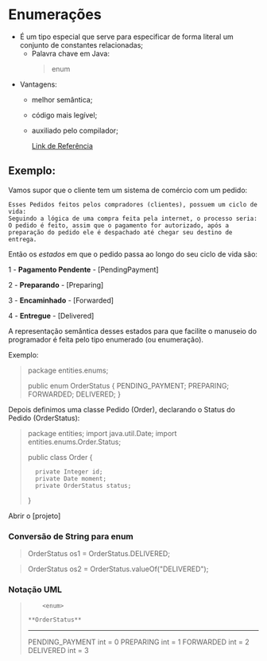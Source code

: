 # Enumerações

- É um tipo especial que serve para especificar de forma literal um conjunto de constantes relacionadas;
  - Palavra chave em Java: 
    > enum
- Vantagens: 
  - melhor semântica; 
  - código mais legível;
  - auxiliado pelo compilador;

      [Link de Referência](https://docs.oracle.com/javase/tutorial/java/javaOO/enum.html)

## Exemplo:

Vamos supor que o cliente tem um sistema de comércio com um pedido:

    Esses Pedidos feitos pelos compradores (clientes), possuem um ciclo de vida:
    Seguindo a lógica de uma compra feita pela internet, o processo seria:
    O pedido é feito, assim que o pagamento for autorizado, após a preparação do pedido ele é despachado até chegar seu destino de entrega.

Então os _estados_ em que o pedido passa ao longo do seu ciclo de vida são:

1 - **Pagamento Pendente** - [PendingPayment]

2 - **Preparando** - [Preparing]

3 - **Encaminhado** - [Forwarded]

4 - **Entregue** - [Delivered]

A representação semântica desses estados para que facilite o manuseio do programador é feita pelo tipo enumerado (ou enumeração).

Exemplo:

>   package entities.enums;
>
>   public enum OrderStatus {
>       PENDING_PAYMENT;
>       PREPARING;
>       FORWARDED;
>       DELIVERED;
>   }

Depois definimos uma classe Pedido (Order), declarando o Status do Pedido (OrderStatus):

>   package entities;
>   import java.util.Date;
>   import entities.enums.Order.Status;
> 
>   public class Order {
>   
>       private Integer id;
>       private Date moment;
>       private OrderStatus status;
> 
>   }

Abrir o [projeto]

### Conversão de String para enum

> OrderStatus os1 = OrderStatus.DELIVERED;

> OrderStatus os2 = OrderStatus.valueOf("DELIVERED");


### Notação UML

>         <enum>
> 
>     **OrderStatus**
> -----------------------
> PENDING_PAYMENT int = 0
> PREPARING int = 1
> FORWARDED int = 2
> DELIVERED int = 3
